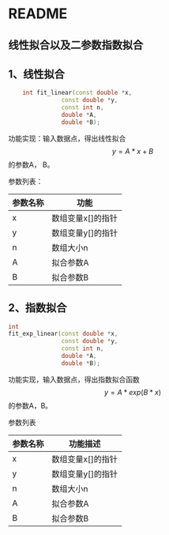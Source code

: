 # README

## 线性拟合以及二参数指数拟合

## 1、线性拟合

```c++
	int fit_linear(const double *x,
               const double *y,
               const int n,
               double *A,
               double *B);
```

功能实现：输入数据点，得出线性拟合
$$
y=A*x+B
$$
的参数A， B。

参数列表：

| 参数名称 | 功能              |
| :------- | ----------------- |
| x        | 数组变量x[]的指针 |
| y        | 数组变量y[]的指针 |
| n        | 数组大小n         |
| A        | 拟合参数A         |
| B        | 拟合参数B         |





## 2、指数拟合

```C++
int
fit_exp_linear(const double *x,
               const double *y,
               const int n,
               double *A,
               double *B);
```

功能实现，输入数据点，得出指数拟合函数
$$
y = A * exp(B * x)
$$
的参数A，B。

参数列表

| 参数名称 | 功能描述          |
| -------- | ----------------- |
| x        | 数组变量x[]的指针 |
| y        | 数组变量y[]的指针 |
| n        | 数组大小n         |
| A        | 拟合参数A         |
| B        | 拟合参数B         |

